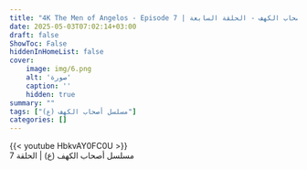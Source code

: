 ```yaml
---
title: "4K The Men of Angelos - Episode 7 | مسلسل أصحاب الكهف - الحلقة السابعة"
date: 2025-05-03T07:02:14+03:00
draft: false
ShowToc: False
hiddenInHomeList: false
cover:
    image: img/6.png
    alt: 'صورة'
    caption: ''
    hidden: true
summary: ""
tags: ["مسلسل أصحاب الكهف (ع)"]
categories: []
---
```


{{< youtube HbkvAY0FC0U >}}
<br>
مسلسل أصحاب الكهف (ع) | الحلقة 7
